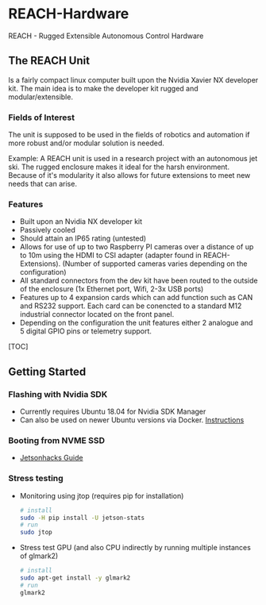 # REACH-Hardware
REACH - Rugged Extensible Autonomous Control Hardware

## The REACH Unit
Is a fairly compact linux computer built upon the Nvidia Xavier NX developer kit. The main idea is to make the developer kit rugged and modular/extensible. 

### Fields of Interest
The unit is supposed to be used in the fields of robotics and automation if more robust and/or modular solution is needed. 

Example: A REACH unit is used in a research project with an autonomous jet ski. The rugged enclosure makes it ideal for the harsh environment. Because of it's modularity it also allows for future extensions to meet new needs that can arise.

### Features
* Built upon an Nvidia NX developer kit
* Passively cooled
* Should attain an IP65 rating (untested)
* Allows for use of up to two Raspberry PI cameras over a distance of up to 10m using the HDMI to CSI adapter (adapter found in REACH-Extensions). (Number of supported cameras varies depending on the configuration)
* All standard connectors from the dev kit have been routed to the outside of the enclosure (1x Ethernet port, Wifi, 2-3x USB ports)
* Features up to 4 expansion cards which can add function such as CAN and RS232 support. Each card can be conencted to a standard M12 industrial connector located on the front panel.
* Depending on the configuration the unit features either 2 analogue and 5 digital GPIO pins or telemetry support.

[TOC]

## Getting Started

### Flashing with Nvidia SDK

* Currently requires Ubuntu 18.04 for Nvidia SDK Manager
* Can also be used on newer Ubuntu versions via Docker. [Instructions](https://docs.nvidia.com/sdk-manager/docker-containers/index.html)

### Booting from NVME SSD

* [Jetsonhacks Guide](https://www.jetsonhacks.com/2020/05/29/jetson-xavier-nx-run-from-ssd/)

### Stress testing

* Monitoring using jtop (requires pip for installation)

  ```sh
  # install
  sudo -H pip install -U jetson-stats
  # run
  sudo jtop
  ```

* Stress test GPU (and also CPU indirectly by running multiple instances of glmark2)

  ```sh
  # install
  sudo apt-get install -y glmark2
  # run
  glmark2
  ```


